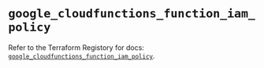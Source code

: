 # `google_cloudfunctions_function_iam_policy`

Refer to the Terraform Registory for docs: [`google_cloudfunctions_function_iam_policy`](https://registry.terraform.io/providers/hashicorp/google-beta/5.8.0/docs/resources/google_cloudfunctions_function_iam_policy).
